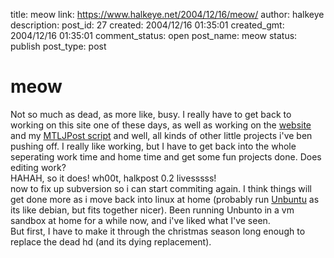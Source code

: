 title: meow
link: https://www.halkeye.net/2004/12/16/meow/
author: halkeye
description: 
post_id: 27
created: 2004/12/16 01:35:01
created_gmt: 2004/12/16 01:35:01
comment_status: open
post_name: meow
status: publish
post_type: post

# meow

Not so much as dead, as more like, busy. I really have to get back to working on this site one of these days, as well as working on the [website](http://www.sfuarc.com/) and my [MTLJPost script](http://www.kodekoan.com/project/MTLJPost) and well, all kinds of other little projects i've ben pushing off. I really like working, but I have to get back into the whole seperating work time and home time and get some fun projects done. Does editing work?  
HAHAH, so it does! wh00t, halkpost 0.2 livesssss!  
now to fix up subversion so i can start commiting again. I think things will get done more as i move back into linux at home (probably run [Unbuntu](http://www.ubuntulinux.org/) as its like debian, but fits together nicer). Been running Unbunto in a vm sandbox at home for a while now, and i've liked what I've seen.  
But first, I have to make it through the christmas season long enough to replace the dead hd (and its dying replacement).